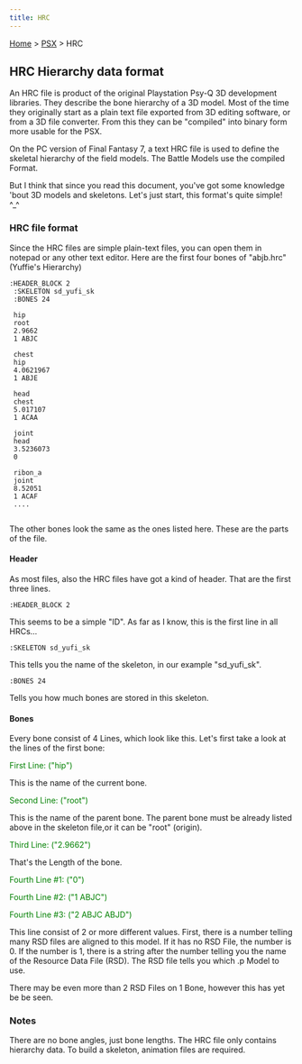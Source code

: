 ```yaml
---
title: HRC
---
```


[Home](../Main%20Page.md.md) > [PSX](../PSX.md) > HRC

## HRC Hierarchy data format

An HRC file is product of the original Playstation Psy-Q 3D development
libraries. They describe the bone hierarchy of a 3D model. Most of the
time they originally start as a plain text file exported from 3D editing
software, or from a 3D file converter. From this they can be "compiled"
into binary form more usable for the PSX.

On the PC version of Final Fantasy 7, a text HRC file is used to define
the skeletal hierarchy of the field models. The Battle Models use the
compiled Format.

But I think that since you read this document, you've got some knowledge
'bout 3D models and skeletons. Let's just start, this format's quite
simple! ^\_^

### HRC file format

Since the HRC files are simple plain-text files, you can open them in
notepad or any other text editor. Here are the first four bones of
"abjb.hrc" (Yuffie's Hierarchy)

`:HEADER_BLOCK 2`  
` :SKELETON sd_yufi_sk`  
` :BONES 24`  
` `  
` hip`  
` root`  
` 2.9662`  
` 1 ABJC `  
` `  
` chest`  
` hip`  
` 4.0621967`  
` 1 ABJE`  
` `  
` head`  
` chest`  
` 5.017107`  
` 1 ACAA `  
` `  
` joint`  
` head`  
` 3.5236073`  
` 0`  
` `  
` ribon_a`  
` joint`  
` 8.52051`  
` 1 ACAF`  
` ....`  
` `

The other bones look the same as the ones listed here. These are the
parts of the file.

#### Header

As most files, also the HRC files have got a kind of header. That are
the first three lines.

`:HEADER_BLOCK 2`

This seems to be a simple "ID". As far as I know, this is the first line
in all HRCs...

`:SKELETON sd_yufi_sk`

This tells you the name of the skeleton, in our example "sd\_yufi\_sk".

`:BONES 24`

Tells you how much bones are stored in this skeleton.

#### Bones

Every bone consist of 4 Lines, which look like this. Let's first take a
look at the lines of the first bone:

<font color="GREEN"> First Line: ("hip")</font>

This is the name of the current bone.

<font color="GREEN">Second Line: ("root")</font>

This is the name of the parent bone. The parent bone must be already
listed above in the skeleton file,or it can be "root" (origin).

<font color="GREEN">Third Line: ("2.9662")</font>

That's the Length of the bone.

<font color="GREEN"> Fourth Line \#1: ("0") </font>

<font color="GREEN">Fourth Line \#2: ("1 ABJC") </font>

<font color="GREEN">Fourth Line \#3: ("2 ABJC ABJD") </font>

This line consist of 2 or more different values. First, there is a
number telling many RSD files are aligned to this model. If it has no
RSD File, the number is 0. If the number is 1, there is a string after
the number telling you the name of the Resource Data File (RSD). The RSD
file tells you which .p Model to use.

There may be even more than 2 RSD Files on 1 Bone, however this has yet
be be seen.

### Notes

There are no bone angles, just bone lengths. The HRC file only contains
hierarchy data. To build a skeleton, animation files are required.
